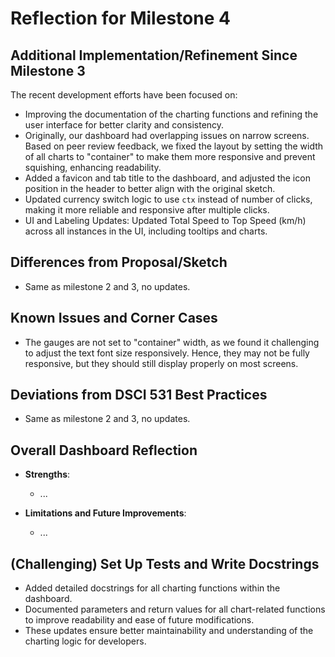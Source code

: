 # Reflection for Milestone 4

## Additional Implementation/Refinement Since Milestone 3

The recent development efforts have been focused on:

- Improving the documentation of the charting functions and refining the user interface for better clarity and consistency.
- Originally, our dashboard had overlapping issues on narrow screens. Based on peer review feedback, we fixed the layout by setting the width of all charts to "container" to make them more responsive and prevent squishing, enhancing readability.
- Added a favicon and tab title to the dashboard, and adjusted the icon position in the header to better align with the original sketch.
- Updated currency switch logic to use `ctx` instead of number of clicks, making it more reliable and responsive after multiple clicks.
- UI and Labeling Updates:  Updated Total Speed to Top Speed (km/h) across all instances in the UI, including tooltips and charts.

## Differences from Proposal/Sketch

- Same as milestone 2 and 3, no updates.

## Known Issues and Corner Cases

- The gauges are not set to "container" width, as we found it challenging to adjust the text font size responsively. Hence, they may not be fully responsive, but they should still display properly on most screens.

## Deviations from DSCI 531 Best Practices

- Same as milestone 2 and 3, no updates.

## Overall Dashboard Reflection

- **Strengths**:
  - ...

- **Limitations and Future Improvements**:
  - ...

## (Challenging) Set Up Tests and Write Docstrings

- Added detailed docstrings for all charting functions within the dashboard.  
- Documented parameters and return values for all chart-related functions to improve readability and ease of future modifications.  
- These updates ensure better maintainability and understanding of the charting logic for developers.  

